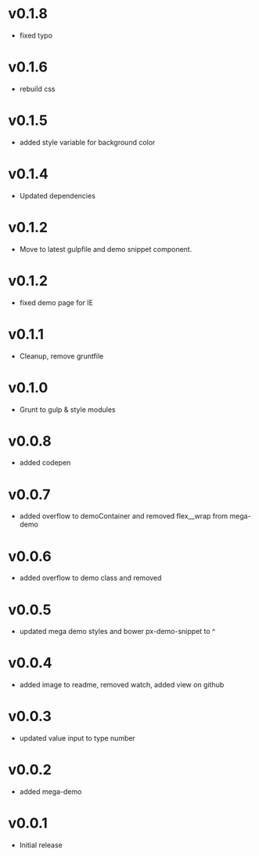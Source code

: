 v0.1.8
==================
* fixed typo

v0.1.6
==================
* rebuild css

v0.1.5
==================
* added style variable for background color

v0.1.4
==================
* Updated dependencies

v0.1.2
==================
* Move to latest gulpfile and demo snippet component.

v0.1.2
==================
* fixed demo page for IE

v0.1.1
==================
* Cleanup, remove gruntfile

v0.1.0
==================
* Grunt to gulp & style modules

v0.0.8
==================
* added codepen

v0.0.7
==================
* added overflow to demoContainer and removed flex__wrap from mega-demo

v0.0.6
==================
* added overflow to demo class and removed <br>

v0.0.5
==================
* updated mega demo styles and bower px-demo-snippet to ^

v0.0.4
==================
* added image to readme, removed watch, added view on github

v0.0.3
==================
* updated value input to type number

v0.0.2
==================
* added mega-demo

v0.0.1
==================
* Initial release
